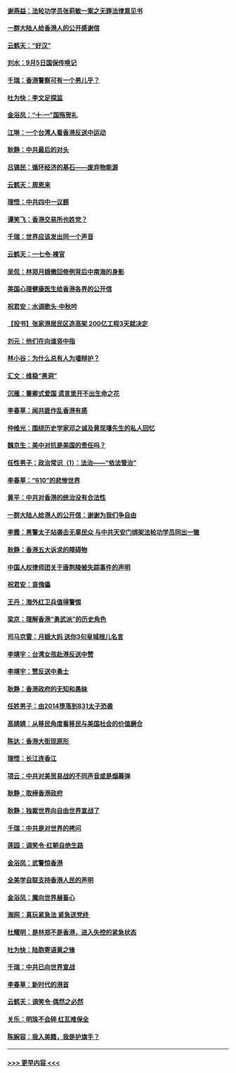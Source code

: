 #### [谢燕益：法轮功学员张莉敏一案之无罪法律意见书](../pages/nsc993/n11517600.md?t=09130933) 
#### [一群大陆人给香港人的公开感谢信](../pages/nsc993/n11514797.md?t=09130933) 
#### [云鹤天：“好汉”](../pages/nsc993/n11513536.md?t=09130933) 
#### [刘水：9月5日国保传唤记](../pages/nsc993/n11513460.md?t=09130933) 
#### [千瑞：香港警察可有一个男儿乎？](../pages/nsc993/n11513109.md?t=09130933) 
#### [吐为快：李文足探监](../pages/nsc993/n11509622.md?t=09130933) 
#### [金浴凤：“十‧一”国殇贺礼](../pages/nsc993/n11509593.md?t=09130933) 
#### [江琳：一个台湾人看香港反送中运动](../pages/nsc993/n11509211.md?t=09130933) 
#### [耿静：中共最后的对头](../pages/nsc993/n11508308.md?t=09130933) 
#### [吕锡民：循环经济的基石——废弃物能源](../pages/nsc993/n11508212.md?t=09130933) 
#### [云鹤天：周恩来](../pages/nsc993/n11508055.md?t=09130933) 
#### [理悟：中共四中一议题](../pages/nsc993/n11507782.md?t=09130933) 
#### [谭笑飞：香港交易所也姓党？](../pages/nsc993/n11507753.md?t=09130933) 
#### [千瑞：世界应该发出同一个声音](../pages/nsc993/n11507290.md?t=09130933) 
#### [云鹤天：一七令‧裸官](../pages/nsc993/n11507177.md?t=09130933) 
#### [吴侃：林郑月娥撤回修例背后中南海的身影](../pages/nsc993/n11506876.md?t=09130933) 
#### [美国心理健康医生给香港各界的公开信](../pages/nsc993/n11506809.md?t=09130933) 
#### [祝君安：水调歌头‧中秋吟](../pages/nsc993/n11506758.md?t=09130933) 
#### [【投书】张家港居民区造高架 200亿工程3天就决定](../pages/nsc993/n11506682.md?t=09130933) 
#### [刘元：他们在向谁竖中指](../pages/nsc993/n11505384.md?t=09130933) 
#### [林小谷：为什么总有人为墙辩护？](../pages/nsc993/n11505226.md?t=09130933) 
#### [汇文：维稳“黑洞”](../pages/nsc993/n11504347.md?t=09130933) 
#### [沉雁：董卿式爱国 谎言里开不出生命之花](../pages/nsc993/n11503215.md?t=09130933) 
#### [李春草：闻共匪作乱香港有感](../pages/nsc993/n11503072.md?t=09130933) 
#### [仲维光：围绕历史学家邓之诚及黄现璠先生的私人回忆](../pages/nsc993/n11501330.md?t=09130933) 
#### [魏京生：美中对抗是美国的责任吗？](../pages/nsc993/n11500723.md?t=09130933) 
#### [任性男子：政治常识（1）：法治——“依法管治”](../pages/nsc993/n11500791.md?t=09130933) 
#### [李春草：“610”的悲惨世界](../pages/nsc993/n11501141.md?t=09130933) 
#### [黄平：中共对香港的统治没有合法性](../pages/nsc993/n11499473.md?t=09130933) 
#### [一群大陆人给港人的公开信：谢谢为我们争自由](../pages/nsc993/n11500402.md?t=09130933) 
#### [李霞：黑警太子站袭击无辜民众 与中共天安门绑架法轮功学员同出一辙](../pages/nsc993/n11499805.md?t=09130933) 
#### [耿静：香港五大诉求的障碍物](../pages/nsc993/n11497578.md?t=09130933) 
#### [中国人权律师团关于唐荆陵被失踪事件的声明](../pages/nsc993/n11500014.md?t=09130933) 
#### [祝君安：哀傀儡](../pages/nsc993/n11499776.md?t=09130933) 
#### [王丹：海外红卫兵值得警惕](../pages/nsc993/n11498138.md?t=09130933) 
#### [梁京：理解香港“勇武派”的历史角色](../pages/nsc993/n11498006.md?t=09130933) 
#### [司马京雷：月娥大妈  送你3句皇城根儿名言](../pages/nsc993/n11497885.md?t=09130933) 
#### [李靖宇：台湾女孩赴港反送中赞](../pages/nsc993/n11497721.md?t=09130933) 
#### [李靖宇：赞反送中勇士](../pages/nsc993/n11497452.md?t=09130933) 
#### [耿静：香港政府的无知和愚昧](../pages/nsc993/n11494238.md?t=09130933) 
#### [任姓男子：由2014堕落到831太子恐袭](../pages/nsc993/n11496683.md?t=09130933) 
#### [高婧婧：从移民角度看移民与美国社会的价值磨合](../pages/nsc993/n11495757.md?t=09130933) 
#### [陈达：香港大街现原形 ](../pages/nsc993/n11495441.md?t=09130933) 
#### [理悟：长江连香江](../pages/nsc993/n11495377.md?t=09130933) 
#### [项云：中共对美贸易战的不同声音或是烟幕弹](../pages/nsc993/n11494929.md?t=09130933) 
#### [耿静：取缔香港政府](../pages/nsc993/n11494218.md?t=09130933) 
#### [耿静：独裁世界向自由世界宣战了](../pages/nsc993/n11494190.md?t=09130933) 
#### [千瑞：中共是对世界的拷问](../pages/nsc993/n11493021.md?t=09130933) 
#### [莲园：调笑令‧红朝自绝生路](../pages/nsc993/n11493011.md?t=09130933) 
#### [金浴凤：武警惊香港](../pages/nsc993/n11492994.md?t=09130933) 
#### [全美学自联支持香港人民的声明](../pages/nsc993/n11492630.md?t=09130933) 
#### [金浴凤：魔向世界展畜心](../pages/nsc993/n11492599.md?t=09130933) 
#### [海网：真玩紧急法 紧急送党终 ](../pages/nsc993/n11492535.md?t=09130933) 
#### [杜耀明：是林郑不是香港，进入失控的紧急状态](../pages/nsc993/n11491420.md?t=09130933) 
#### [吐为快：陆胞寄语黄之锋](../pages/nsc993/n11491117.md?t=09130933) 
#### [千瑞：中共已向世界宣战](../pages/nsc993/n11490123.md?t=09130933) 
#### [李春草：新时代的港首](../pages/nsc993/n11489864.md?t=09130933) 
#### [云鹤天：调笑令·偶然之必然](../pages/nsc993/n11489701.md?t=09130933) 
#### [关乐：明珠不会碎 红瓦难保全](../pages/nsc993/n11489647.md?t=09130933) 
#### [陈婉容：我入美籍，我是护旗手？](../pages/nsc993/n11487908.md?t=09130933) 

----
#### [ >>> 更早内容 <<< ](../indexes/nsc993-earlier.md)
